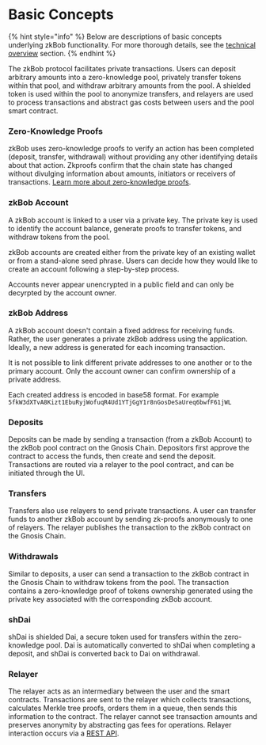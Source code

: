 # Basic Concepts

{% hint style="info" %}
Below are descriptions of basic concepts underlying zkBob functionality. For more thorough details, see the [technical overview](broken-reference) section.
{% endhint %}

The zkBob protocol facilitates private transactions. Users can deposit arbitrary amounts into a zero-knowledge pool, privately transfer tokens within that pool, and withdraw arbitrary amounts from the pool. A shielded token is used within the pool to anonymize transfers, and relayers are used to process transactions and abstract gas costs between users and the pool smart contract.&#x20;

### Zero-Knowledge Proofs

zkBob uses zero-knowledge proofs to verify an action has been completed (deposit, transfer, withdrawal) without providing any other identifying details about that action. Zkproofs confirm that the chain state has changed without divulging information about amounts, initiators or receivers of transactions. [Learn more about zero-knowledge proofs](https://en.wikipedia.org/wiki/Zero-knowledge\_proof).

### zkBob Account

A zkBob account is linked to a user via a private key. The private key is used to identify the account balance, generate proofs to transfer tokens, and withdraw tokens from the pool.&#x20;

zkBob accounts are created either from the private key of an existing wallet or from a stand-alone seed phrase. Users can decide how they would like to create an account following a step-by-step process.

Accounts never appear unencrypted in a public field and can only be decyrpted by the account owner.

### zkBob Address

A zkBob account doesn't contain a fixed address for receiving funds. Rather, the user generates a private zkBob address using the application. Ideally, a new address is generated for each incoming transaction.&#x20;

It is not possible to link different private addresses to one another or to the primary account. Only the account owner can confirm ownership of a private address.

Each created address is encoded in base58 format. For example `5fkW3dXTvA8Kizt1EbuRyjWofuqR4Ud1YTjGgY1r8nGosDeSaUreq6bwfF61jWL`

### **Deposits**

Deposits can be made by sending a transaction (from a zkBob Account) to the zkBob pool contract on the Gnosis Chain. Depositors first approve the contract to access the funds, then create and send the deposit. Transactions are routed via a relayer to the pool contract, and can be initiated through the UI.

### **Transfers**

Transfers also use relayers to send private transactions. A user can transfer funds to another zkBob account by sending zk-proofs anonymously to one of relayers. The relayer publishes the transaction to the zkBob contract on the Gnosis Chain.

### Withdrawals

Similar to deposits, a user can send a transaction to the zkBob contract in the Gnosis Chain to withdraw tokens from the pool. The transaction contains a zero-knowledge proof of tokens ownership generated using the private key associated with the corresponding zkBob account.

### **shDai**

shDai is shielded Dai, a secure token used for transfers within the zero-knowledge pool.  Dai is automatically converted to shDai when completing a deposit, and shDai is converted back to Dai on withdrawal.

### Relayer

The relayer acts as an intermediary between the user and the smart contracts. Transactions are sent to the relayer which collects transactions, calculates Merkle tree proofs, orders them in a queue, then sends this information to the contract. The relayer cannot see transaction amounts and preserves anonymity by abstracting gas fees for operations. Relayer interaction occurs via a [REST API](../implementation/relayer-node/rest-api.md).
